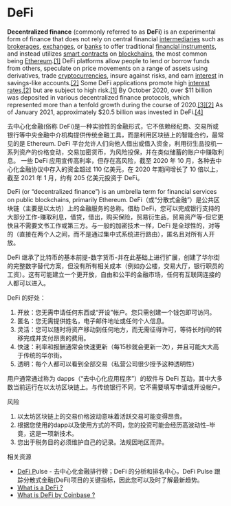 # DeFi

**Decentralized finance** \(commonly referred to as **DeFi**\) is an experimental form of finance that does not rely on central financial [intermediaries](https://en.wikipedia.org/wiki/Intermediary) such as [brokerages](https://en.wikipedia.org/wiki/Brokerage), [exchanges](https://en.wikipedia.org/wiki/Exchange_%28organized_market%29), or [banks](https://en.wikipedia.org/wiki/Bank) to offer traditional [financial instruments](https://en.wikipedia.org/wiki/Financial_instrument), and instead utilizes [smart contracts](https://en.wikipedia.org/wiki/Smart_contracts) on [blockchains](https://en.wikipedia.org/wiki/Blockchain), the most common being [Ethereum](https://en.wikipedia.org/wiki/Ethereum).[\[1\]](https://en.wikipedia.org/wiki/Decentralized_finance#cite_note-Financial_Times_2019-12-30-1) DeFi platforms allow people to lend or borrow funds from others, speculate on price movements on a range of assets using derivatives, trade [cryptocurrencies](https://en.wikipedia.org/wiki/Cryptocurrencies), insure against risks, and earn [interest](https://en.wikipedia.org/wiki/Interest) in savings-like accounts.[\[2\]](https://en.wikipedia.org/wiki/Decentralized_finance#cite_note-Bloomberg_2020-08-26-2) Some DeFi applications promote high [interest rates](https://en.wikipedia.org/wiki/Interest_rate),[\[2\]](https://en.wikipedia.org/wiki/Decentralized_finance#cite_note-Bloomberg_2020-08-26-2) but are subject to high risk.[\[1\]](https://en.wikipedia.org/wiki/Decentralized_finance#cite_note-Financial_Times_2019-12-30-1) By October 2020, over $11 billion was deposited in various decentralized finance protocols, which represented more than a tenfold growth during the course of 2020.[\[3\]](https://en.wikipedia.org/wiki/Decentralized_finance#cite_note-3)[\[2\]](https://en.wikipedia.org/wiki/Decentralized_finance#cite_note-Bloomberg_2020-08-26-2) As of January 2021, approximately $20.5 billion was invested in DeFi.[\[4\]](https://en.wikipedia.org/wiki/Decentralized_finance#cite_note-4)

去中心化金融\(俗称 DeFi\)是一种实验性的金融形式，它不依赖经纪商、交易所或银行等中央金融中介机构提供传统金融工具，而是利用区块链上的智能合约，最常见的是 Ethereum. DeFi 平台允许人们向他人借出或借入资金，利用衍生品投机一系列资产的价格变动，交易加密货币，为风险投保，并在类似储蓄的账户中赚取利息。 一些 DeFi 应用宣传高利率，但存在高风险，截至 2020 年 10 月，各种去中心化金融协议中存入的资金超过 110 亿美元，在 2020 年期间增长了 10 倍以上，截至 2021 年 1 月，约有 205 亿美元投资于 DeFi。

DeFi \(or “decentralized finance”\) is an umbrella term for financial services on public blockchains, primarily Ethereum. DeFi（或“分散式金融”）是公共区块链（主要是以太坊）上的金融服务的总称。借助 DeFi，您可以完成银行支持的大部分工作-赚取利息，借贷，借出，购买保险，贸易衍生品，贸易资产等-但它更快且不需要文书工作或第三方。与一般的加密技术一样，DeFi 是全球性的，对等的（直接在两个人之间，而不是通过集中式系统进行路由），匿名且对所有人开放。

DeFi 继承了比特币的基本前提-数字货币-并在此基础上进行扩展，创建了华尔街的完整数字替代方案，但没有所有相关成本（例如办公楼，交易大厅，银行职员的工资）。这有可能建立一个更开放，自由和公平的金融市场，任何有互联网连接的人都可以进入。

DeFi 的好处：

1. 开放：您无需申请任何东西或“开设”帐户。您只需创建一个钱包即可访问。 
2. 匿名：您无需提供姓名，电子邮件地址或任何个人信息。 
3. 灵活：您可以随时将资产移动到任何地方，而无需征得许可，等待长时间的转移完成并支付昂贵的费用。 
4. 快速：利率和报酬通常会快速更新（每15秒就会更新一次），并且可能大大高于传统的华尔街。
5. 透明：每个人都可以看到全部交易（私营公司很少授予这种透明性）

用户通常通过称为 dapps（“去中心化应用程序”）的软件与 DeFi 互动，其中大多数当前运行在以太坊区块链上。与传统银行不同，它不需要填写申请或开设帐户。

风险

1. 以太坊区块链上的交易价格波动意味着活跃交易可能变得昂贵。 
2. 根据您使用的dapp以及使用方式的不同，您的投资可能会经历高波动性–毕竟，这是一项新技术。 
3. 您出于税务目的必须维护自己的记录。法规因地区而异。



相关资源

* [DeFi P](https://defipulse.com/)ulse - 去中心化金融排行榜；DeFi 的分析和排名中心，DeFi Pulse 跟踪分散式金融\(DeFi\)项目的关键指标，因此您可以及时了解最新趋势。
* [What is a DeFi ?](https://www.coindesk.com/what-is-defi) 
* [What is DeFi by Coinbase  ?](https://www.coinbase.com/learn/crypto-basics/what-is-defi?from=for_you)

